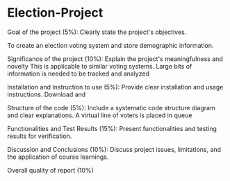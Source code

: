 # Election-Project

Goal of the project (5%): Clearly state the project's objectives.

To create an election voting system and store demographic information. 

Significance of the project (10%): Explain the project's meaningfulness and novelty
  This is applicable to similar voting systems. Large bits of information is needed to be tracked and analyzed 

Installation and Instruction to use (5%): Provide clear installation and usage instructions.
Download and 

Structure of the code (5%): Include a systematic code structure diagram and clear explanations.
  A virtual line of voters is placed in queue

Functionalities and Test Results (15%): Present functionalities and testing results for verification.

Discussion and Conclusions (10%): Discuss project issues, limitations, and the application of course learnings.

Overall quality of report (10%)
